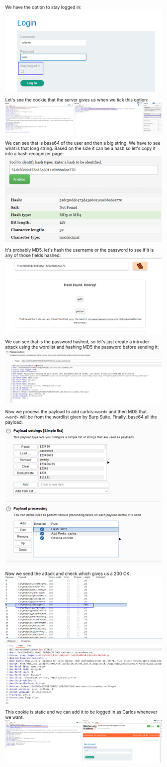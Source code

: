 We have the option to stay logged in:
![](imgs/bypass_stay_logged_in_cookie.png)

Let's see the cookie that the server gives us when we tick this option: 
![](imgs/bypass_stay_logged_in_cookie-1.png)

We can see that is base64 of the user and then a big string. We have to see what is that long string. Based on the size it can be a hash,so let's copy it into a hash recognizer page:
![](imgs/bypass_stay_logged_in_cookie-2.png)

It's probably MD5, let's hash the username or the password to see if it is any of those fields hashed:
![](imgs/bypass_stay_logged_in_cookie-3.png)

We can see that is the password hashed, so let's just create a intruder attack using the wordlist and hashing MD5 the password before sending it:
![](imgs/bypass_stay_logged_in_cookie-4.png)

Now we process the payload to add carlos:`<word>` and then MD5 that. `<word>` will be from the wordlist given by Burp Suite. Finally, base64 all the payload:
![](imgs/bypass_stay_logged_in_cookie-7.png)

Now we send the attack and check which gives us a 200 OK:
![](imgs/bypass_stay_logged_in_cookie-9.png)

This cookie is static and we can add it to be logged in as Carlos whenever we want.
![](imgs/bypass_stay_logged_in_cookie-10.png)

